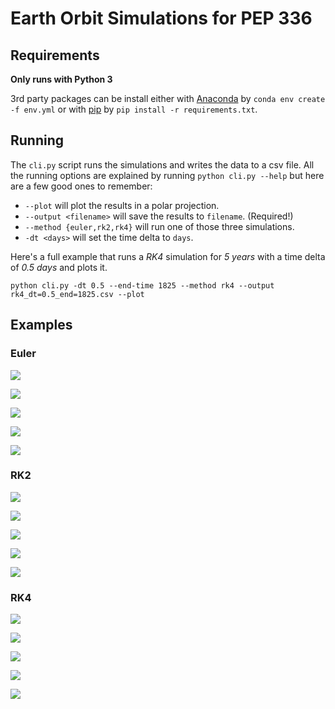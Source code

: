 # Earth Orbit Simulations for PEP 336

## Requirements
**Only runs with Python 3**  

3rd party packages can be install either with [Anaconda](https://www.anaconda.com/) 
by `conda env create -f env.yml` or with [pip](https://packaging.python.org/tutorials/installing-packages/)
by `pip install -r requirements.txt`.

## Running

The `cli.py` script runs the simulations and writes the 
data to a csv file. All the running options are explained
by running `python cli.py --help` but here are a few good ones
to remember:
- `--plot` will plot the results in a polar projection.
- `--output <filename>` will save the results to `filename`. (Required!)
- `--method {euler,rk2,rk4}` will run one of those three simulations.
- `-dt <days>` will set the time delta to `days`.

Here's a full example that runs a *RK4* simulation for *5 years* with a 
time delta of *0.5 days* and plots it. 

`python cli.py -dt 0.5 --end-time 1825 --method rk4 --output rk4_dt=0.5_end=1825.csv --plot`


## Examples

### Euler  
![](./examples/euler_dt=0.1_end=1825.csvpolyplot.png)  

![](./examples/euler_dt=0.5_end=1825.csvpolyplot.png)  

![](./examples/euler_dt=1_end=1825.csvpolyplot.png)  

![](./examples/euler_dt=2.5_end=1825.csvpolyplot.png)

![](./examples/euler_dt=5_end=1825.csvpolyplot.png)

### RK2  
![](./examples/rk2_dt=0.1_end=1825.csvpolyplot.png)  

![](./examples/rk2_dt=0.5_end=1825.csvpolyplot.png)

![](./examples/rk2_dt=1_end=1825.csvpolyplot.png)  

![](./examples/rk2_dt=2.5_end=1825.csvpolyplot.png)

![](./examples/rk2_dt=5_end=1825.csvpolyplot.png)

### RK4  
![](./examples/rk4_dt=0.1_end=1825.csvpolyplot.png)  

![](./examples/rk4_dt=0.5_end=1825.csvpolyplot.png)

![](./examples/rk4_dt=1_end=1825.csvpolyplot.png)  

![](./examples/rk4_dt=2.5_end=1825.csvpolyplot.png)

![](./examples/rk4_dt=5_end=1825.csvpolyplot.png)